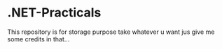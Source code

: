 # .NET-Practicals
This repository is for storage purpose
take whatever u want
jus give me some credits in that...
